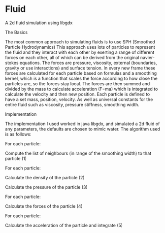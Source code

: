 # Fluid
A 2d fluid simulation using libgdx

The Basics

The most common approach to simulating fluids is to use SPH (Smoothed Particle Hydrodynamics) This approach uses lots of particles to represent the fluid and they interact with each other by exerting a range of different forces on each other, all of which can be derived from the original navier-stokes equations. The forces are pressure, viscosity, external (boundaries, gravity or use interactions) and surface tension.
In every new frame these forces are calculated for each particle based on formulas and a smoothing kernel, which is a function that scales the force according to how close the particles are, so the forces stay local. The forces are then summed and divided by the mass to calculate acceleration (F=ma) which is integrated to calculate the velocity and then new position.
Each particle is defined to have a set mass, position, velocity. As well as universal constants for the entire fluid such as viscosity, pressure stiffness, smoothing width.

 

Implementation

The implementation I used worked in java libgdx, and simulated a 2d fluid of any parameters, the defaults are chosen to mimic water.
The algorithm used is as follows:

For each particle:

  Compute the list of neighbours (in range of the smoothing width) to that particle (1)

For each particle:

  Calculate the density of the particle (2)
  
  Calculate the pressure of the particle (3)

For each particle:

  Calculate the forces of the particle (4)

For each particle:

  Calculate the acceleration of the particle and integrate (5)
